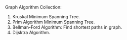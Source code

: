 Graph Algorithm Collection:

1. Kruskal Minimum Spanning Tree.
2. Prim Algorithm Minimum Spanning Tree.
3. Bellman-Ford Algorithm: Find shortest paths in graph. 
4. Dijsktra Algorithm.
